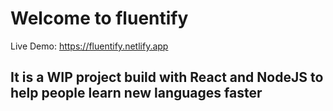 # Welcome to fluentify

Live Demo: https://fluentify.netlify.app

## It is a WIP project build with React and NodeJS to help people learn new languages faster
